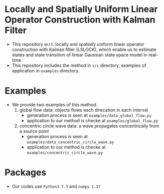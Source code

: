 # Locally and Spatially Uniform Linear Operator Construction with Kalman Filter
- This repository w.r.t. locally and spatially uniform linear operator construction with Kalman filter (LSLOCK), which enable us to estimate states and state transition of linear Gaussian state space model in real-time.
- This repository includes the method in `src` directory, examples of application in `examples` directory.

# Examples
- We provide two examples of this method.
    1. global flow data: objects flows each direcation in each interval
        - generation process is seen at `examples/data_global_flow.py`
        - application to our method is checke at `examples/global_flow.py`
    2. concentric circle wave data: a wave propagates concentrically from a source point
        - generation process is seen at `examples/data_concentric_circle_wave.py`
        - application to our method is checke at `examples/concentric_circle_wave.py`

# Packages
- Our codes use `Python3.7.3` and `numpy 1.17`